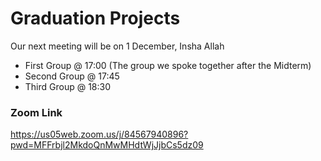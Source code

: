 
# Graduation Projects

Our next meeting will be on 1 December, Insha Allah 
- First Group @ 17:00 (The group we spoke together after the Midterm)
- Second Group @ 17:45
- Third Group @ 18:30

### Zoom Link
https://us05web.zoom.us/j/84567940896?pwd=MFFrbjl2MkdoQnMwMHdtWjJjbCs5dz09
